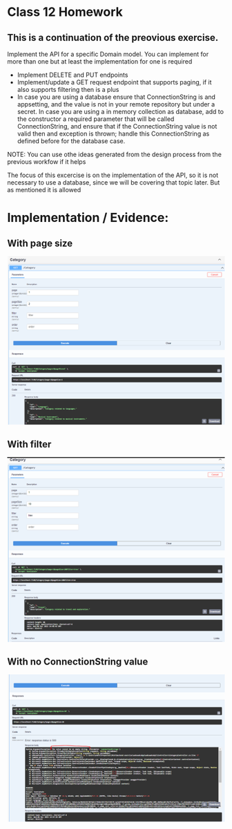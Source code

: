 # Class 12 Homework

## This is a continuation of the preovious exercise.

Implement the API for a specific Domain model. You can implement for more than one but at least the implementation for one is required

- Implement DELETE and PUT endpoints
- Implement/update a GET request endpoint that supports paging, if it also supports filtering then is a plus
- In case you are using a database ensure that ConnectionString is and appsetting, and the value is not in your remote repository but under a secret. In case you are using a in memory collection as database, add to the constructor a required parameter that will be called ConnectionString, and ensure that if the ConnectionString value is not valid then and exception is thrown; handle this ConnectionString as defined before for the database case.

NOTE: You can use othe ideas generated from the design process from the previous workfow if it helps


The focus of this excercise is on the implementation of the API, so it is not necessary to use a database, since we will be covering that topic later. But as mentioned it is allowed

# Implementation / Evidence:

## With page size
![Alt text](image.png)

## With filter
![Alt text](image-1.png)

## With no ConnectionString value

![Alt text](image-2.png)